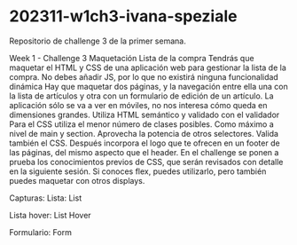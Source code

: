 # 202311-w1ch3-ivana-speziale
Repositorio de challenge 3 de la primer semana.

Week 1 - Challenge 3
Maquetación Lista de la compra
Tendrás que maquetar el HTML y CSS de una aplicación web para gestionar la lista de la compra. No debes añadir JS, por lo que no existirá ninguna funcionalidad dinámica
Hay que maquetar dos páginas, y la navegación entre ella
una con la lista de artículos y
otra con un formulario de edición de un artículo.
La aplicación sólo se va a ver en móviles, no nos interesa cómo queda en dimensiones grandes.
Utiliza HTML semántico y validado con el validador
Para el CSS utiliza el menor número de clases posibles. Como máximo a nivel de main y section. Aprovecha la potencia de otros selectores.
Valida también el CSS. Después incorpora el logo que te ofrecen en un footer de las páginas, del mismo aspecto que el header.
En el challenge se ponen a prueba los conocimientos previos de CSS, que serán revisados con detalle en la siguiente sesión. Si conoces flex, puedes utilizarlo, pero también puedes maquetar con otros displays.

Capturas:
Lista: List

Lista hover: List Hover

Formulario: Form
